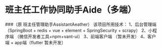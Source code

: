 # 班主任工作协同助手Aide（多端）
###（原 班主任管理助手AssistantAeather）
该项目所用技术：
1、后台管理端 （SpringBoot + redis + vue + element + SpringSecurity + scrapy）
2、小程序端 （微信开发者工具+npm+vant-ui）
3、前端客户端 （暂未开发）
4、客户端 + app端（flutter 暂未开发）
